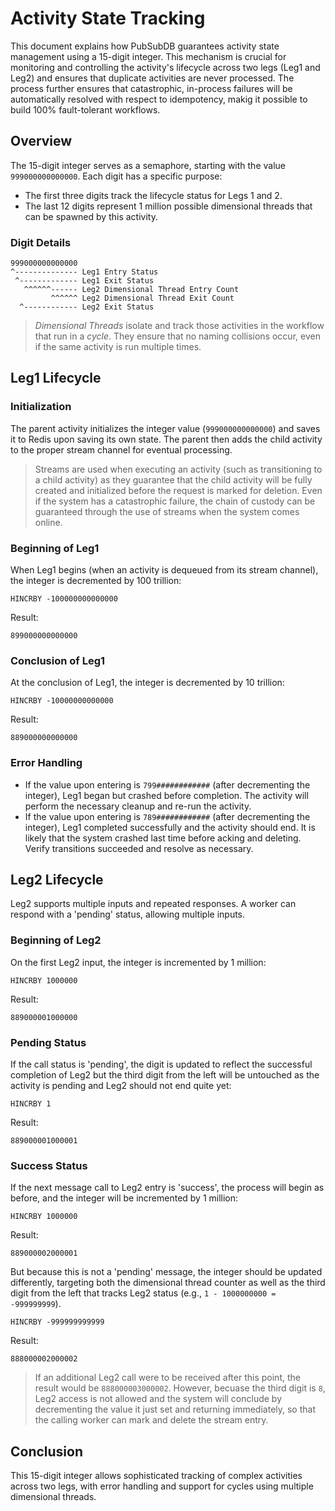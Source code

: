 # Activity State Tracking

This document explains how PubSubDB guarantees activity state management using a 15-digit integer. This mechanism is crucial for monitoring and controlling the activity's lifecycle across two legs (Leg1 and Leg2) and ensures that duplicate activities are never processed. The process further ensures that catastrophic, in-process failures will be automatically resolved with respect to idempotency, makig it possible to build 100% fault-tolerant workflows.

## Overview

The 15-digit integer serves as a semaphore, starting with the value `999000000000000`. Each digit has a specific purpose:

- The first three digits track the lifecycle status for Legs 1 and 2.
- The last 12 digits represent 1 million possible dimensional threads that can be spawned by this activity.

### Digit Details

    999000000000000
    ^-------------- Leg1 Entry Status
     ^------------- Leg1 Exit Status
       ^^^^^^------ Leg2 Dimensional Thread Entry Count
             ^^^^^^ Leg2 Dimensional Thread Exit Count
      ^------------ Leg2 Exit Status

>*Dimensional Threads* isolate and track those activities in the workflow that run in a *cycle*. They ensure that no naming collisions occur, even if the same activity is run multiple times.

## Leg1 Lifecycle

### Initialization

The parent activity initializes the integer value (`999000000000000`) and saves it to Redis upon saving its own state. The parent then adds the child activity to the proper stream channel for eventual processing.

>Streams are used when executing an activity (such as transitioning to a child activity) as they guarantee that the child activity will be fully created and initialized before the request is marked for deletion. Even if the system has a catastrophic failure, the chain of custody can be guaranteed through the use of streams when the system comes online.

### Beginning of Leg1

When Leg1 begins (when an activity is dequeued from its stream channel), the integer is decremented by 100 trillion:

    HINCRBY -100000000000000

Result:

    899000000000000

### Conclusion of Leg1

At the conclusion of Leg1, the integer is decremented by 10 trillion:

    HINCRBY -10000000000000

Result:

    889000000000000

### Error Handling

- If the value upon entering is `799############` (after decrementing the integer), Leg1 began but crashed before completion. The activity will perform the necessary cleanup and re-run the activity.
- If the value upon entering is `789############` (after decrementing the integer), Leg1 completed successfully and the activity should end. It is likely that the system crashed last time before acking and deleting. Verify transitions succeeded and resolve as necessary.

## Leg2 Lifecycle

Leg2 supports multiple inputs and repeated responses. A worker can respond with a 'pending' status, allowing multiple inputs.

### Beginning of Leg2

On the first Leg2 input, the integer is incremented by 1 million:

    HINCRBY 1000000

Result:

    889000001000000

### Pending Status

If the call status is 'pending', the digit is updated to reflect the successful completion of Leg2 but the third digit from the left will be untouched as the activity is pending and Leg2 should not end quite yet:

    HINCRBY 1

Result:

    889000001000001

### Success Status

If the next message call to Leg2 entry is 'success', the process will begin as before, and the integer will be incremented by 1 million:

    HINCRBY 1000000

Result:

    889000002000001

 But because this is not a 'pending' message, the integer should be updated differently, targeting both the dimensional thread counter as well as the third digit from the left that tracks Leg2 status (e.g., `1 - 1000000000 = -999999999`).

    HINCRBY -999999999999

Result:

    888000002000002

>If an additional Leg2 call were to be received after this point, the result would be `888000003000002`. However, becuase the third digit is `8`, Leg2 access is not allowed and the system will conclude by decrementing the value it just set and returning immediately, so that the calling worker can mark and delete the stream entry.

## Conclusion

This 15-digit integer allows sophisticated tracking of complex activities across two legs, with error handling and support for cycles using multiple dimensional threads.
